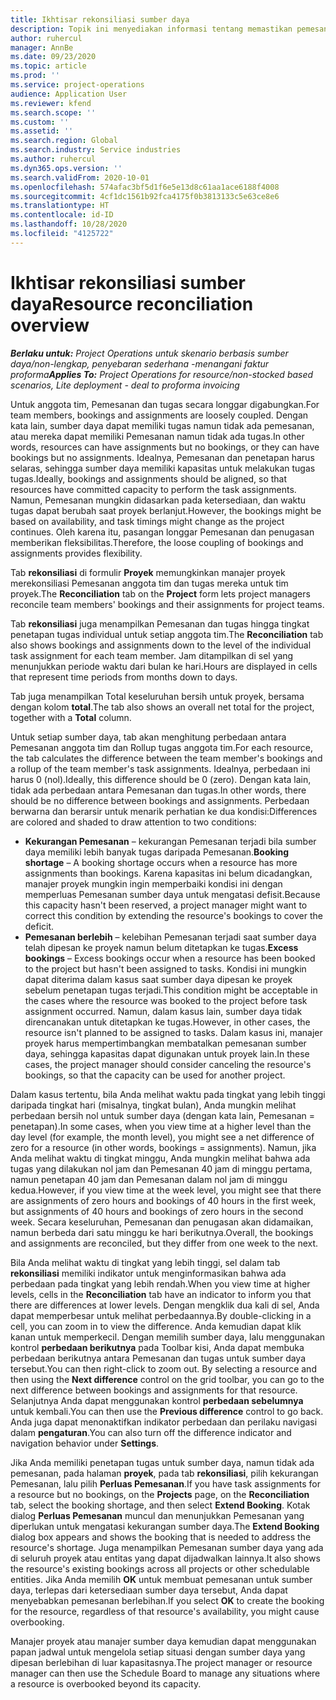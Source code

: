 ```yaml
---
title: Ikhtisar rekonsiliasi sumber daya
description: Topik ini menyediakan informasi tentang memastikan pemesanan sumber daya dan penetapan untuk proyek diselaraskan.
author: ruhercul
manager: AnnBe
ms.date: 09/23/2020
ms.topic: article
ms.prod: ''
ms.service: project-operations
audience: Application User
ms.reviewer: kfend
ms.search.scope: ''
ms.custom: ''
ms.assetid: ''
ms.search.region: Global
ms.search.industry: Service industries
ms.author: ruhercul
ms.dyn365.ops.version: ''
ms.search.validFrom: 2020-10-01
ms.openlocfilehash: 574afac3bf5d1f6e5e13d8c61aa1ace6188f4008
ms.sourcegitcommit: 4cf1dc1561b92fca4175f0b3813133c5e63ce8e6
ms.translationtype: HT
ms.contentlocale: id-ID
ms.lasthandoff: 10/28/2020
ms.locfileid: "4125722"
---
```

# <a name="resource-reconciliation-overview"></a><span data-ttu-id="93a43-103">Ikhtisar rekonsiliasi sumber daya</span><span class="sxs-lookup"><span data-stu-id="93a43-103">Resource reconciliation overview</span></span>

<span data-ttu-id="93a43-104">_**Berlaku untuk:** Project Operations untuk skenario berbasis sumber daya/non-lengkap, penyebaran sederhana -menangani faktur proforma_</span><span class="sxs-lookup"><span data-stu-id="93a43-104">_**Applies To:** Project Operations for resource/non-stocked based scenarios, Lite deployment - deal to proforma invoicing_</span></span>

<span data-ttu-id="93a43-105">Untuk anggota tim, Pemesanan dan tugas secara longgar digabungkan.</span><span class="sxs-lookup"><span data-stu-id="93a43-105">For team members, bookings and assignments are loosely coupled.</span></span> <span data-ttu-id="93a43-106">Dengan kata lain, sumber daya dapat memiliki tugas namun tidak ada pemesanan, atau mereka dapat memiliki Pemesanan namun tidak ada tugas.</span><span class="sxs-lookup"><span data-stu-id="93a43-106">In other words, resources can have assignments but no bookings, or they can have bookings but no assignments.</span></span> <span data-ttu-id="93a43-107">Idealnya, Pemesanan dan penetapan harus selaras, sehingga sumber daya memiliki kapasitas untuk melakukan tugas tugas.</span><span class="sxs-lookup"><span data-stu-id="93a43-107">Ideally, bookings and assignments should be aligned, so that resources have committed capacity to perform the task assignments.</span></span> <span data-ttu-id="93a43-108">Namun, Pemesanan mungkin didasarkan pada ketersediaan, dan waktu tugas dapat berubah saat proyek berlanjut.</span><span class="sxs-lookup"><span data-stu-id="93a43-108">However, the bookings might be based on availability, and task timings might change as the project continues.</span></span> <span data-ttu-id="93a43-109">Oleh karena itu, pasangan longgar Pemesanan dan penugasan memberikan fleksibilitas.</span><span class="sxs-lookup"><span data-stu-id="93a43-109">Therefore, the loose coupling of bookings and assignments provides flexibility.</span></span>

<span data-ttu-id="93a43-110">Tab **rekonsiliasi** di formulir **Proyek** memungkinkan manajer proyek merekonsiliasi Pemesanan anggota tim dan tugas mereka untuk tim proyek.</span><span class="sxs-lookup"><span data-stu-id="93a43-110">The **Reconciliation** tab on the **Project** form lets project managers reconcile team members' bookings and their assignments for project teams.</span></span>

<span data-ttu-id="93a43-111">Tab **rekonsiliasi** juga menampilkan Pemesanan dan tugas hingga tingkat penetapan tugas individual untuk setiap anggota tim.</span><span class="sxs-lookup"><span data-stu-id="93a43-111">The **Reconciliation** tab also shows bookings and assignments down to the level of the individual task assignment for each team member.</span></span> <span data-ttu-id="93a43-112">Jam ditampilkan di sel yang menunjukkan periode waktu dari bulan ke hari.</span><span class="sxs-lookup"><span data-stu-id="93a43-112">Hours are displayed in cells that represent time periods from months down to days.</span></span>

<span data-ttu-id="93a43-113">Tab juga menampilkan Total keseluruhan bersih untuk proyek, bersama dengan kolom **total**.</span><span class="sxs-lookup"><span data-stu-id="93a43-113">The tab also shows an overall net total for the project, together with a **Total** column.</span></span>

<span data-ttu-id="93a43-114">Untuk setiap sumber daya, tab akan menghitung perbedaan antara Pemesanan anggota tim dan Rollup tugas anggota tim.</span><span class="sxs-lookup"><span data-stu-id="93a43-114">For each resource, the tab calculates the difference between the team member's bookings and a rollup of the team member's task assignments.</span></span> <span data-ttu-id="93a43-115">Idealnya, perbedaan ini harus 0 (nol).</span><span class="sxs-lookup"><span data-stu-id="93a43-115">Ideally, this difference should be 0 (zero).</span></span> <span data-ttu-id="93a43-116">Dengan kata lain, tidak ada perbedaan antara Pemesanan dan tugas.</span><span class="sxs-lookup"><span data-stu-id="93a43-116">In other words, there should be no difference between bookings and assignments.</span></span> <span data-ttu-id="93a43-117">Perbedaan berwarna dan berarsir untuk menarik perhatian ke dua kondisi:</span><span class="sxs-lookup"><span data-stu-id="93a43-117">Differences are colored and shaded to draw attention to two conditions:</span></span>

- <span data-ttu-id="93a43-118">**Kekurangan Pemesanan** – kekurangan Pemesanan terjadi bila sumber daya memiliki lebih banyak tugas daripada Pemesanan.</span><span class="sxs-lookup"><span data-stu-id="93a43-118">**Booking shortage** – A booking shortage occurs when a resource has more assignments than bookings.</span></span> <span data-ttu-id="93a43-119">Karena kapasitas ini belum dicadangkan, manajer proyek mungkin ingin memperbaiki kondisi ini dengan memperluas Pemesanan sumber daya untuk mengatasi defisit.</span><span class="sxs-lookup"><span data-stu-id="93a43-119">Because this capacity hasn't been reserved, a project manager might want to correct this condition by extending the resource's bookings to cover the deficit.</span></span>
- <span data-ttu-id="93a43-120">**Pemesanan berlebih** – kelebihan Pemesanan terjadi saat sumber daya telah dipesan ke proyek namun belum ditetapkan ke tugas.</span><span class="sxs-lookup"><span data-stu-id="93a43-120">**Excess bookings** – Excess bookings occur when a resource has been booked to the project but hasn't been assigned to tasks.</span></span> <span data-ttu-id="93a43-121">Kondisi ini mungkin dapat diterima dalam kasus saat sumber daya dipesan ke proyek sebelum penetapan tugas terjadi.</span><span class="sxs-lookup"><span data-stu-id="93a43-121">This condition might be acceptable in the cases where the resource was booked to the project before task assignment occurred.</span></span> <span data-ttu-id="93a43-122">Namun, dalam kasus lain, sumber daya tidak direncanakan untuk ditetapkan ke tugas.</span><span class="sxs-lookup"><span data-stu-id="93a43-122">However, in other cases, the resource isn't planned to be assigned to tasks.</span></span> <span data-ttu-id="93a43-123">Dalam kasus ini, manajer proyek harus mempertimbangkan membatalkan pemesanan sumber daya, sehingga kapasitas dapat digunakan untuk proyek lain.</span><span class="sxs-lookup"><span data-stu-id="93a43-123">In these cases, the project manager should consider canceling the resource's bookings, so that the capacity can be used for another project.</span></span>

<span data-ttu-id="93a43-124">Dalam kasus tertentu, bila Anda melihat waktu pada tingkat yang lebih tinggi daripada tingkat hari (misalnya, tingkat bulan), Anda mungkin melihat perbedaan bersih nol untuk sumber daya (dengan kata lain, Pemesanan = penetapan).</span><span class="sxs-lookup"><span data-stu-id="93a43-124">In some cases, when you view time at a higher level than the day level (for example, the month level), you might see a net difference of zero for a resource (in other words, bookings = assignments).</span></span> <span data-ttu-id="93a43-125">Namun, jika Anda melihat waktu di tingkat minggu, Anda mungkin melihat bahwa ada tugas yang dilakukan nol jam dan Pemesanan 40 jam di minggu pertama, namun penetapan 40 jam dan Pemesanan dalam nol jam di minggu kedua.</span><span class="sxs-lookup"><span data-stu-id="93a43-125">However, if you view time at the week level, you might see that there are assignments of zero hours and bookings of 40 hours in the first week, but assignments of 40 hours and bookings of zero hours in the second week.</span></span> <span data-ttu-id="93a43-126">Secara keseluruhan, Pemesanan dan penugasan akan didamaikan, namun berbeda dari satu minggu ke hari berikutnya.</span><span class="sxs-lookup"><span data-stu-id="93a43-126">Overall, the bookings and assignments are reconciled, but they differ from one week to the next.</span></span>

<span data-ttu-id="93a43-127">Bila Anda melihat waktu di tingkat yang lebih tinggi, sel dalam tab **rekonsiliasi** memiliki indikator untuk menginformasikan bahwa ada perbedaan pada tingkat yang lebih rendah.</span><span class="sxs-lookup"><span data-stu-id="93a43-127">When you view time at higher levels, cells in the **Reconciliation** tab have an indicator to inform you that there are differences at lower levels.</span></span> <span data-ttu-id="93a43-128">Dengan mengklik dua kali di sel, Anda dapat memperbesar untuk melihat perbedaannya.</span><span class="sxs-lookup"><span data-stu-id="93a43-128">By double-clicking in a cell, you can zoom in to view the difference.</span></span> <span data-ttu-id="93a43-129">Anda kemudian dapat klik kanan untuk memperkecil. Dengan memilih sumber daya, lalu menggunakan kontrol **perbedaan berikutnya** pada Toolbar kisi, Anda dapat membuka perbedaan berikutnya antara Pemesanan dan tugas untuk sumber daya tersebut.</span><span class="sxs-lookup"><span data-stu-id="93a43-129">You can then right-click to zoom out. By selecting a resource and then using the **Next difference** control on the grid toolbar, you can go to the next difference between bookings and assignments for that resource.</span></span> <span data-ttu-id="93a43-130">Selanjutnya Anda dapat menggunakan kontrol **perbedaan sebelumnya** untuk kembali.</span><span class="sxs-lookup"><span data-stu-id="93a43-130">You can then use the **Previous difference** control to go back.</span></span> <span data-ttu-id="93a43-131">Anda juga dapat menonaktifkan indikator perbedaan dan perilaku navigasi dalam **pengaturan**.</span><span class="sxs-lookup"><span data-stu-id="93a43-131">You can also turn off the difference indicator and navigation behavior under **Settings**.</span></span>


<span data-ttu-id="93a43-132">Jika Anda memiliki penetapan tugas untuk sumber daya, namun tidak ada pemesanan, pada halaman **proyek**, pada tab **rekonsiliasi**, pilih kekurangan Pemesanan, lalu pilih **Perluas Pemesanan**.</span><span class="sxs-lookup"><span data-stu-id="93a43-132">If you have task assignments for a resource but no bookings, on the **Projects** page, on the **Reconciliation** tab, select the booking shortage, and then select **Extend Booking**.</span></span> <span data-ttu-id="93a43-133">Kotak dialog **Perluas Pemesanan** muncul dan menunjukkan Pemesanan yang diperlukan untuk mengatasi kekurangan sumber daya.</span><span class="sxs-lookup"><span data-stu-id="93a43-133">The **Extend Booking** dialog box appears and shows the booking that is needed to address the resource's shortage.</span></span> <span data-ttu-id="93a43-134">Juga menampilkan Pemesanan sumber daya yang ada di seluruh proyek atau entitas yang dapat dijadwalkan lainnya.</span><span class="sxs-lookup"><span data-stu-id="93a43-134">It also shows the resource's existing bookings across all projects or other schedulable entities.</span></span> <span data-ttu-id="93a43-135">Jika Anda memilih **OK** untuk membuat pemesanan untuk sumber daya, terlepas dari ketersediaan sumber daya tersebut, Anda dapat menyebabkan pemesanan berlebihan.</span><span class="sxs-lookup"><span data-stu-id="93a43-135">If you select **OK** to create the booking for the resource, regardless of that resource's availability, you might cause overbooking.</span></span>

<span data-ttu-id="93a43-136">Manajer proyek atau manajer sumber daya kemudian dapat menggunakan papan jadwal untuk mengelola setiap situasi dengan sumber daya yang dipesan berlebihan di luar kapasitasnya.</span><span class="sxs-lookup"><span data-stu-id="93a43-136">The project manager or resource manager can then use the Schedule Board to manage any situations where a resource is overbooked beyond its capacity.</span></span>

